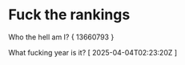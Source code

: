 # Fuck the rankings

Who the hell am I?
{ 13660793 }

What fucking year is it?
[ 2025-04-04T02:23:20Z ]

